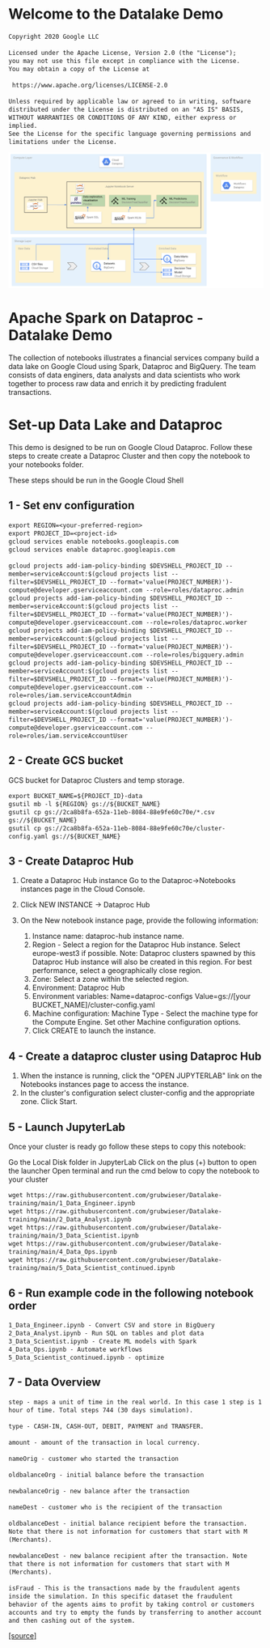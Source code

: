 # Welcome to the Datalake Demo 

    Copyright 2020 Google LLC

    Licensed under the Apache License, Version 2.0 (the "License");
    you may not use this file except in compliance with the License.
    You may obtain a copy of the License at

     https://www.apache.org/licenses/LICENSE-2.0

    Unless required by applicable law or agreed to in writing, software
    distributed under the License is distributed on an "AS IS" BASIS,
    WITHOUT WARRANTIES OR CONDITIONS OF ANY KIND, either express or implied.
    See the License for the specific language governing permissions and
    limitations under the License.

![test](Lake_architecture.png)



# Apache Spark on Dataproc - Datalake Demo

The collection of notebooks illustrates a financial services company build a data lake on Google Cloud using Spark, Dataproc and BigQuery. The team consists of data enginers, data analysts and data scientists who work together to process raw data and enrich it by predicting fradulent transactions.

# Set-up Data Lake and Dataproc
This demo is designed to be run on Google Cloud Dataproc. Follow these steps to create create a Dataproc Cluster and then copy the notebook to your notebooks folder.

These steps should be run in the Google Cloud Shell

## 1 - Set env configuration
```
export REGION=<your-preferred-region>
export PROJECT_ID=<project-id>
gcloud services enable notebooks.googleapis.com
gcloud services enable dataproc.googleapis.com

gcloud projects add-iam-policy-binding $DEVSHELL_PROJECT_ID --member=serviceAccount:$(gcloud projects list --filter=$DEVSHELL_PROJECT_ID --format='value(PROJECT_NUMBER)')-compute@developer.gserviceaccount.com --role=roles/dataproc.admin
gcloud projects add-iam-policy-binding $DEVSHELL_PROJECT_ID --member=serviceAccount:$(gcloud projects list --filter=$DEVSHELL_PROJECT_ID --format='value(PROJECT_NUMBER)')-compute@developer.gserviceaccount.com --role=roles/dataproc.worker
gcloud projects add-iam-policy-binding $DEVSHELL_PROJECT_ID --member=serviceAccount:$(gcloud projects list --filter=$DEVSHELL_PROJECT_ID --format='value(PROJECT_NUMBER)')-compute@developer.gserviceaccount.com --role=roles/bigquery.admin
gcloud projects add-iam-policy-binding $DEVSHELL_PROJECT_ID --member=serviceAccount:$(gcloud projects list --filter=$DEVSHELL_PROJECT_ID --format='value(PROJECT_NUMBER)')-compute@developer.gserviceaccount.com --role=roles/iam.serviceAccountAdmin
gcloud projects add-iam-policy-binding $DEVSHELL_PROJECT_ID --member=serviceAccount:$(gcloud projects list --filter=$DEVSHELL_PROJECT_ID --format='value(PROJECT_NUMBER)')-compute@developer.gserviceaccount.com --role=roles/iam.serviceAccountUser
```
## 2 - Create GCS bucket
GCS bucket for Dataproc Clusters and temp storage.
```
export BUCKET_NAME=${PROJECT_ID}-data
gsutil mb -l ${REGION} gs://${BUCKET_NAME}
gsutil cp gs://2ca8b8fa-652a-11eb-8084-88e9fe60c70e/*.csv gs://${BUCKET_NAME}
gsutil cp gs://2ca8b8fa-652a-11eb-8084-88e9fe60c70e/cluster-config.yaml gs://${BUCKET_NAME}
```
## 3 - Create Dataproc Hub 

1) Create a Dataproc Hub instance
Go to the Dataproc→Notebooks instances page in the Cloud Console.

2) Click NEW INSTANCE → Dataproc Hub

3) On the New notebook instance page, provide the following information:

    1) Instance name: dataproc-hub instance name.
    2) Region - Select a region for the Dataproc Hub instance. Select europe-west3 if possible. Note: Dataproc clusters spawned by this Dataproc Hub instance will also be created in this region.
    For best performance, select a geographically close region.
    3) Zone: Select a zone within the selected region.
    4) Environment: Dataproc Hub
    5) Environment variables: Name=dataproc-configs Value=gs://[your BUCKET_NAME]/cluster-config.yaml
    6) Machine configuration: Machine Type - Select the machine type for the Compute Engine. Set other Machine configuration options.
    7) Click CREATE to launch the instance.

## 4 - Create a dataproc cluster using Dataproc Hub

1) When the instance is running, click the "OPEN JUPYTERLAB" link on the Notebooks instances page to access the instance.
2) In the cluster's configuration select cluster-config and the appropriate zone. Click Start.


## 5 - Launch JupyterLab
Once your cluster is ready go follow these steps to copy this notebook:

Go the Local Disk folder in JupyterLab
Click on the plus (+) button to open the launcher
Open terminal and run the cmd below to copy the notebook to your cluster
```
wget https://raw.githubusercontent.com/grubwieser/Datalake-training/main/1_Data_Engineer.ipynb
wget https://raw.githubusercontent.com/grubwieser/Datalake-training/main/2_Data_Analyst.ipynb
wget https://raw.githubusercontent.com/grubwieser/Datalake-training/main/3_Data_Scientist.ipynb
wget https://raw.githubusercontent.com/grubwieser/Datalake-training/main/4_Data_Ops.ipynb
wget https://raw.githubusercontent.com/grubwieser/Datalake-training/main/5_Data_Scientist_continued.ipynb
```
## 6 - Run example code in the following notebook order 
```
1_Data_Engineer.ipynb - Convert CSV and store in BigQuery 
2_Data_Analyst.ipynb - Run SQL on tables and plot data
3_Data_Scientist.ipynb - Create ML models with Spark
4_Data_Ops.ipynb - Automate workflows
5_Data_Scientist_continued.ipynb - optimize
```
## 7 - Data Overview
```
step - maps a unit of time in the real world. In this case 1 step is 1 hour of time. Total steps 744 (30 days simulation).

type - CASH-IN, CASH-OUT, DEBIT, PAYMENT and TRANSFER.

amount - amount of the transaction in local currency.

nameOrig - customer who started the transaction

oldbalanceOrg - initial balance before the transaction

newbalanceOrig - new balance after the transaction

nameDest - customer who is the recipient of the transaction

oldbalanceDest - initial balance recipient before the transaction. Note that there is not information for customers that start with M (Merchants).

newbalanceDest - new balance recipient after the transaction. Note that there is not information for customers that start with M (Merchants).

isFraud - This is the transactions made by the fraudulent agents inside the simulation. In this specific dataset the fraudulent behavior of the agents aims to profit by taking control or customers accounts and try to empty the funds by transferring to another account and then cashing out of the system.
```
[[source]](https://www.kaggle.com/ntnu-testimon/paysim1)
